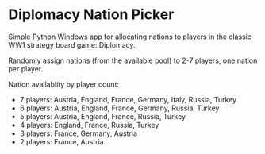 # Diplomacy Nation Picker

Simple Python Windows app for allocating nations to players in the classic WW1 strategy board game: Diplomacy.

Randomly assign nations (from the available pool) to 2-7 players, one nation per player.

Nation availablity by player count:

- 7 players: Austria, England, France, Germany, Italy, Russia, Turkey
- 6 players: Austria, England, France, Germany, Russia, Turkey
- 5 players: Austria, England, France, Russia, Turkey
- 4 players: England, France, Russia, Turkey
- 3 players: France, Germany, Austria
- 2 players: France, Austria

